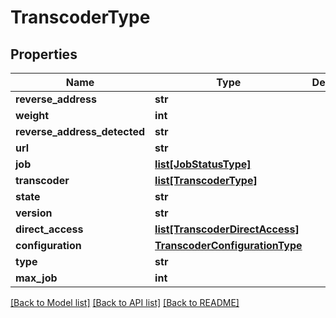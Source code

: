 # TranscoderType

## Properties
Name | Type | Description | Notes
------------ | ------------- | ------------- | -------------
**reverse_address** | **str** |  | [optional] 
**weight** | **int** |  | [optional] 
**reverse_address_detected** | **str** |  | [optional] 
**url** | **str** |  | 
**job** | [**list[JobStatusType]**](JobStatusType.md) |  | [optional] 
**transcoder** | [**list[TranscoderType]**](TranscoderType.md) |  | [optional] 
**state** | **str** |  | [optional] 
**version** | **str** |  | [optional] 
**direct_access** | [**list[TranscoderDirectAccess]**](TranscoderDirectAccess.md) |  | [optional] 
**configuration** | [**TranscoderConfigurationType**](TranscoderConfigurationType.md) |  | [optional] 
**type** | **str** |  | [optional] 
**max_job** | **int** |  | [optional] 

[[Back to Model list]](../README.md#documentation-for-models) [[Back to API list]](../README.md#documentation-for-api-endpoints) [[Back to README]](../README.md)


